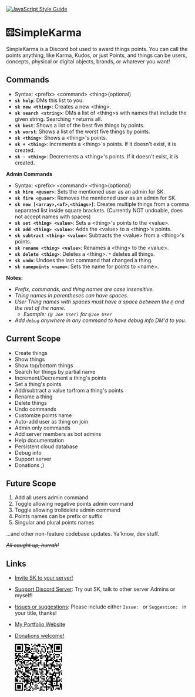 [![JavaScript Style Guide](https://img.shields.io/badge/code_style-standard-brightgreen.svg)](https://standardjs.com)

# <img src="simpleKarma.png" alt="" width="22"/>SimpleKarma

SimpleKarma is a Discord bot used to award things points. You can call the points anything, like Karma, Kudos, or just Points, and things can be users, concepts, physical or digital objects, brands, or whatever you want!

## Commands
- Syntax: \<prefix\> \<command\> \<thing\>(optional)
- **`sk help`**: DMs this list to you.
- **`sk new <thing>`**: Creates a new \<thing\>.
- **`sk search <string>`**: DMs a list of \<thing\>s with names that include the given string. Searching `*` returns all.
- **`sk best`**: Shows a list of the best five things by points.
- **`sk worst`**: Shows a list of the worst five things by points.
- **`sk <thing>`**: Shows a \<thing\>'s points.
- **`sk + <thing>`**: Increments a \<thing\>'s points. If it doesn't exist, it is created.
- **`sk - <thing>`**: Decrements a \<thing\>'s points. If it doesn't exist, it is created.

**Admin Commands**
- Syntax: \<prefix\> \<command\> \<thing\>(optional)
- **`sk hire <@user>`**: Sets the mentioned user as an admin for SK.
- **`sk fire <@user>`**: Removes the mentioned user as an admin for SK.
- **`sk new [<array>,<of>,<things>]`**: Creates multiple things from a comma separated list inside square brackets. (Currently NOT undoable, does not accept names with spaces)
- **`sk set <thing> <value>`**: Sets a \<thing\>'s points to the \<value\>.
- **`sk add <thing> <value>`**: Adds the \<value\> to a \<thing\>'s points.
- **`sk subtract <thing> <value>`**: Subtracts the \<value\> from a \<thing\>'s points.
- **`sk rename <thing> <value>`**: Renames a \<thing\> to the \<value\>.
- **`sk delete <thing>`**: Deletes a \<thing\>. `*` deletes all things.
- **`sk undo`**: Undoes the last command that changed a thing.
- **`sk namepoints <name>`**: Sets the name for points to \<name\>.

**Notes:**
- *Prefix, commands, and thing names are case insensitive.*
- *Thing names in parentheses can have spaces.*
- *User Thing names with spaces must have a space between the `@` and the rest of the name.*
  - *Example: `(@ Joe User)` for `@Joe User`*
- *Add `debug` anywhere in any command to have debug info DM'd to you.*

## Current Scope
- Create things
- Show things
- Show top/bottom things
- Search for things by partial name
- Increment/Decrement a thing's points
- Set a thing's points
- Add/subtract a value to/from a thing's points
- Rename a thing
- Delete things
- Undo commands
- Customize points name
- Auto-add user as thing on join
- Admin only commands
- Add server members as bot admins
- Help documentation
- Persistent cloud database
- Debug info
- Support server
- Donations ;)

## Future Scope

1. Add all users admin command
2. Toggle allowing negative points admin command
3. Toggle allowing trolldelete admin command
4. Points names can be prefix or suffix
5. Singular and plural points names

...and other non-feature codebase updates. Ya'know, dev stuff.

~~*All caught up, hurrah!*~~

## Links

- [Invite SK to your server!](https://discord.com/api/oauth2/authorize?client_id=831293373913890856&permissions=0&scope=bot)
- [Support Discord Server](https://discord.gg/EyTxcAQbtC): Try out SK, talk to other server Admins or myself!
- [Issues or suggestions](https://github.com/LouisSavoie/simple-karma/issues): Please include either `Issue: ` or `Suggestion: ` in your title, thanks!
- [My Portfolio Website](www.louissavoie.com)
- [Donations welcome!](https://www.paypal.com/donate?business=2MV2PUZGP3XLC&no_recurring=1&item_name=SimpleKarma&currency_code=USD)

  ![Donations QR Code](./paypalQRCode.png)
